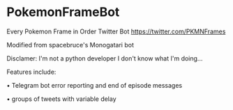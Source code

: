 # PokemonFrameBot
Every Pokemon Frame in Order Twitter Bot
https://twitter.com/PKMNFrames

Modified from spacebruce's Monogatari bot

Disclamer: I'm not a python developer I don't know what I'm doing...

Features include:
  
  • Telegram bot error reporting and end of episode messages
  
  • groups of tweets with variable delay
